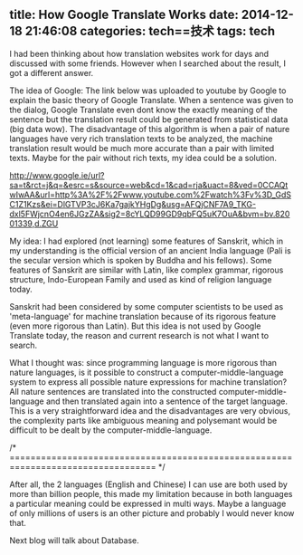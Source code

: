 title: How Google Translate Works
date: 2014-12-18 21:46:08
categories: tech==技术
tags: tech
---

I had been thinking about how translation websites work for days and discussed with some friends. However when I searched about the result, I got a different answer. 

The idea of Google: 
The link below was uploaded to youtube by Google to explain the basic theory of Google Translate. When a sentence was given to the dialog, Google Translate even dont know the exactly meaning of the sentence but the translation result could be generated from statistical data (big data wow). The disadvantage of this algorithm is when a pair of nature languages have very rich translation texts to be analyzed, the machine translation result would be much more accurate than a pair with limited texts. Maybe for the pair without rich texts, my idea could be a solution. 

http://www.google.ie/url?sa=t&rct=j&q=&esrc=s&source=web&cd=1&cad=rja&uact=8&ved=0CCAQtwIwAA&url=http%3A%2F%2Fwww.youtube.com%2Fwatch%3Fv%3D_GdSC1Z1Kzs&ei=DlGTVP3cJ6Ka7gajkYHgDg&usg=AFQjCNF7A9_TKG-dxl5FWjcnO4en6JGzZA&sig2=8cYLQD99GD9qbFQ5uK7OuA&bvm=bv.82001339,d.ZGU

My idea:
I had explored (not learning) some features of Sanskrit, which in my understanding is the official version of an ancient India language (Pali is the secular version which is spoken by Buddha and his fellows). Some features of Sanskrit are similar with Latin, like complex grammar, rigorous structure, Indo-European Family and used as kind of religion language today.

Sanskrit had been considered by some computer scientists to be used as 'meta-language' for machine translation because of its rigorous feature (even more rigorous than Latin). But this idea is not used by Google Translate today, the reason and current research is not what I want to search.

What I thought was: since programming language is more rigorous than nature languages, is it possible to construct a computer-middle-language system to express all possible nature expressions for machine translation? All nature sentences are translated into the constructed computer-middle-language and then translated again into a sentence of the target language. This is a very straightforward idea and the disadvantages are very obvious, the complexity parts like ambiguous meaning and polysemant would be difficult to be dealt by the computer-middle-language. 


/* ==================================================================================  */

After all, the 2 languages (English and Chinese) I can use are both used by more than billion people, this made my limitation because in both languages a particular meaning could be expressed in multi ways. Maybe a language of only millions of users is an other picture and probably I would never know that.

Next blog will talk about Database.
